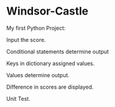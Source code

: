 # Windsor-Castle
My first Python Project:

Input the score. 

Conditional statements determine output

Keys in dictionary assigned values. 

Values determine output. 

Difference in scores are displayed.

Unit Test.

